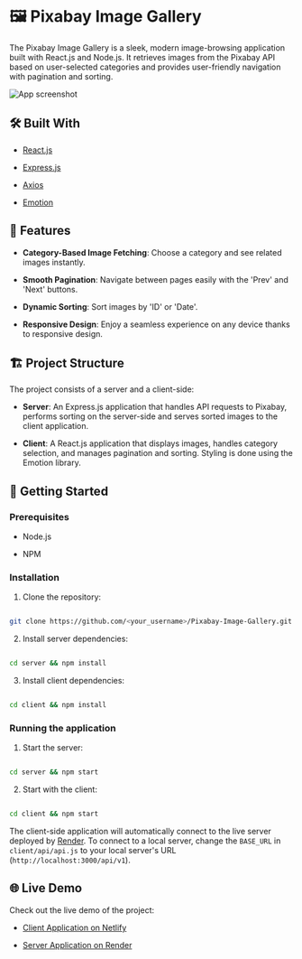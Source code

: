 # 🖼️ Pixabay Image Gallery

The Pixabay Image Gallery is a sleek, modern image-browsing application built with React.js and Node.js. It retrieves images from the Pixabay API based on user-selected categories and provides user-friendly navigation with pagination and sorting.

![App screenshot](your-app-screenshot-url)

## 🛠️ Built With

- [React.js](https://reactjs.org/)

- [Express.js](https://expressjs.com/)

- [Axios](https://axios-http.com/)

- [Emotion](https://emotion.sh/)

## 🌟 Features

- **Category-Based Image Fetching**: Choose a category and see related images instantly.

- **Smooth Pagination**: Navigate between pages easily with the 'Prev' and 'Next' buttons.

- **Dynamic Sorting**: Sort images by 'ID' or 'Date'.

- **Responsive Design**: Enjoy a seamless experience on any device thanks to responsive design.

## 🏗️ Project Structure

The project consists of a server and a client-side:

- **Server**: An Express.js application that handles API requests to Pixabay, performs sorting on the server-side and serves sorted images to the client application.

- **Client**: A React.js application that displays images, handles category selection, and manages pagination and sorting. Styling is done using the Emotion library.

## 🚀 Getting Started

### Prerequisites

- Node.js

- NPM

### Installation

1. Clone the repository:

```bash

git clone https://github.com/<your_username>/Pixabay-Image-Gallery.git

```

2. Install server dependencies:

```bash

cd server && npm install

```

3. Install client dependencies:

```bash

cd client && npm install

```

### Running the application

1. Start the server:

```bash

cd server && npm start

```

2. Start with the client:

```bash

cd client && npm start

```

The client-side application will automatically connect to the live server deployed by [Render](https://fs-home-assignment.onrender.com). To connect to a local server, change the `BASE_URL` in `client/api/api.js` to your local server's URL (`http://localhost:3000/api/v1`).

## 🌐 Live Demo

Check out the live demo of the project:

- [Client Application on Netlify](https://main--flourishing-zuccutto-d4df02.netlify.app/)

- [Server Application on Render](https://fs-home-assignment.onrender.com)
